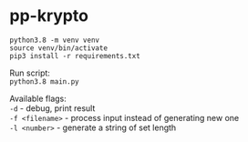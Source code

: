 # pp-krypto

`python3.8 -m venv venv`  
`source venv/bin/activate`  
`pip3 install -r requirements.txt`  

Run script:  
`python3.8 main.py`

Available flags:  
`-d` - debug, print result  
`-f <filename>` - process input instead of generating new one  
`-l <number>` - generate a string of set length

